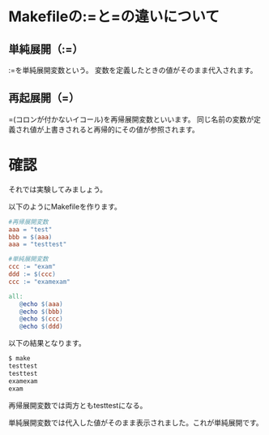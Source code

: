 # Makefileの:=と=の違いについて

## 単純展開（:=）
:=を単純展開変数という。
変数を定義したときの値がそのまま代入されます。



## 再起展開（=）
=(コロンが付かないイコール)を再帰展開変数といいます。
同じ名前の変数が定義され値が上書きされると再帰的にその値が参照されます。


# 確認
それでは実験してみましょう。

以下のようにMakefileを作ります。

```makefile
#再帰展開変数
aaa = "test"
bbb = $(aaa)
aaa = "testtest"

#単純展開変数
ccc := "exam"
ddd := $(ccc)
ccc := "examexam"

all:
   @echo $(aaa)
   @echo $(bbb)
   @echo $(ccc)
   @echo $(ddd)
```

以下の結果となります。

```bash
$ make
testtest
testtest
examexam
exam
```

再帰展開変数では両方ともtesttestになる。


単純展開変数では代入した値がそのまま表示されました。これが単純展開です。

